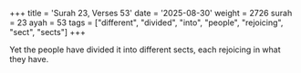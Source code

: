 +++
title = 'Surah 23, Verses 53'
date = '2025-08-30'
weight = 2726
surah = 23
ayah = 53
tags = ["different", "divided", "into", "people", "rejoicing", "sect", "sects"]
+++

Yet the people have divided it into different sects, each rejoicing in what they have.